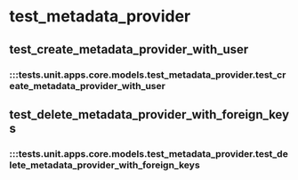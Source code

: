 # test_metadata_provider

## test_create_metadata_provider_with_user

### :::tests.unit.apps.core.models.test_metadata_provider.test_create_metadata_provider_with_user

## test_delete_metadata_provider_with_foreign_keys

### :::tests.unit.apps.core.models.test_metadata_provider.test_delete_metadata_provider_with_foreign_keys

